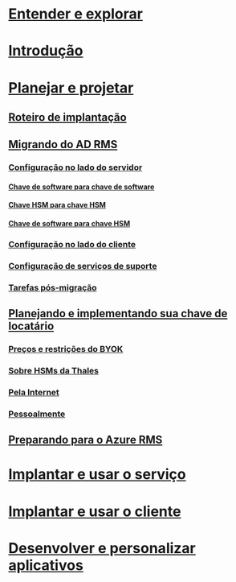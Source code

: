 # [Entender e explorar](/rights-management/understand-explore/azure-rights-management)
# [Introdução](/rights-management/get-started/requirements-azure-rms)
# [Planejar e projetar](deployment-roadmap.md)
## [Roteiro de implantação](deployment-roadmap.md)
## [Migrando do AD RMS](migrate-from-ad-rms-to-azure-rms.md)
### [Configuração no lado do servidor](migrate-from-ad-rms-phase1.md)
#### [Chave de software para chave de software](migrate-softwarekey-to-softwarekey.md)
#### [Chave HSM para chave HSM](migrate-hsmkey-to-hsmkey.md)
#### [Chave de software para chave HSM](migrate-softwarekey-to-hsmkey.md)
### [Configuração no lado do cliente](migrate-from-ad-rms-phase2.md)
### [Configuração de serviços de suporte](migrate-from-ad-rms-phase3.md)
### [Tarefas pós-migração](migrate-from-ad-rms-phase4.md)
## [Planejando e implementando sua chave de locatário](plan-implement-tenant-key.md)
### [Preços e restrições do BYOK](byok-price-restrictions.md)
### [Sobre HSMs da Thales](thales-hsm.md)
### [Pela Internet](generate-tenant-key-internet.md)
### [Pessoalmente](generate-tenant-key-in-person.md)
## [Preparando para o Azure RMS](prepare.md)
# [Implantar e usar o serviço](/rights-management/deploy-use/activate-service)
# [Implantar e usar o cliente](/rights-management/rms-client/use-client)
# [Desenvolver e personalizar aplicativos](/rights-management/develop/developers-guide)

<!--HONumber=Jun16_HO4-->


